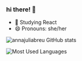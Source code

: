 ### hi there! 👋

- 🌱 Studying React
- 😄 Pronouns: she/her

![annajuliabreu GitHub stats](https://github-readme-stats.vercel.app/api?username=abreuleonardo&show_icons=true&theme=dracula)

![Most Used Languages](https://github-readme-stats.vercel.app/api/top-langs/?username=annajuliabreu&theme=blue-green)

<!--
**annajuliabreu/annajuliabreu** is a ✨ _special_ ✨ repository because its `README.md` (this file) appears on your GitHub profile.

Here are some ideas to get you started:

- 🔭 I’m currently working on ...
- 🌱 I’m currently learning ...
- 👯 I’m looking to collaborate on ...
- 🤔 I’m looking for help with ...
- 💬 Ask me about ...
- 📫 How to reach me: ...
- 😄 Pronouns: ...
- ⚡ Fun fact: ...
-->
